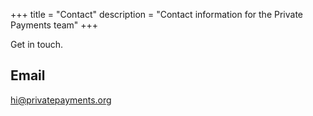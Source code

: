 +++
title = "Contact"
description = "Contact information for the Private Payments team"
+++

Get in touch.

## Email

[hi@privatepayments.org](hi@privatepayments.org)

